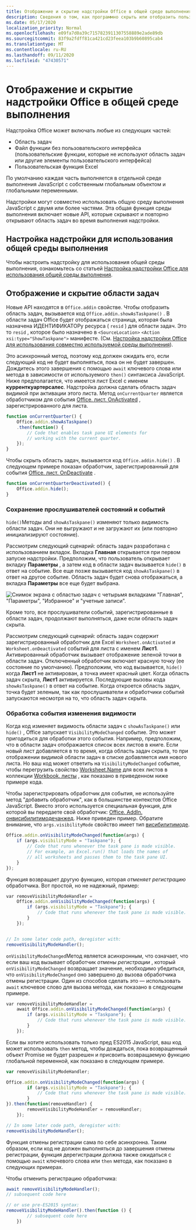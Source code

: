 ```yaml
---
title: Отображение и скрытие надстройки Office в общей среде выполнения
description: Сведения о том, как программно скрыть или отобразить пользовательский интерфейс надстройки, когда он работает постоянно
ms.date: 05/17/2020
localization_priority: Normal
ms.openlocfilehash: e09fa7d0a39c7157823911307558889e2ade89db
ms.sourcegitcommit: 83f9a2fdff81ca421cd23feea103b9b60895cab4
ms.translationtype: MT
ms.contentlocale: ru-RU
ms.lasthandoff: 09/11/2020
ms.locfileid: "47430571"
---
```

# <a name="show-or-hide-an-office-add-in-in-a-shared-runtime"></a>Отображение и скрытие надстройки Office в общей среде выполнения

Надстройка Office может включать любые из следующих частей:

- Область задач
- Файл функции без пользовательского интерфейса (пользовательские функции, которые не используют область задач или другие элементы пользовательского интерфейса)
- Пользовательская функция Excel

По умолчанию каждая часть выполняется в отдельной среде выполнения JavaScript с собственным глобальным объектом и глобальными переменными.

Надстройки могут совместно использовать общую среду выполнения JavaScript с двумя или более частями. Эта общая функция среды выполнения включает новые API, которые скрывают и повторно открывают область задач во время выполнения надстройки.

## <a name="configure-an-add-in-to-use-a-shared-runtime"></a>Настройка надстройки для использования общей среды выполнения

Чтобы настроить надстройку для использования общей среды выполнения, ознакомьтесь со статьей [Настройка надстройки Office для использования общей среды выполнения](configure-your-add-in-to-use-a-shared-runtime.md).

## <a name="show-and-hide-the-task-pane"></a>Отображение и скрытие области задач

Новые API находятся в `Office.addin` свойстве. Чтобы отобразить область задач, вызывается код `Office.addin.showAsTaskpane()` . В области задач Office будет отображаться страница, которая была назначена ИДЕНТИФИКАТОРу ресурса ( `resid` ) для области задач. Это то `resid` , которое было назначено в `<SourceLocation>` `<Action xsi:type="ShowTaskpane">` манифесте. (См. [Настройка надстройки Office для использования совместно используемой среды выполнения](configure-your-add-in-to-use-a-shared-runtime.md)).

Это асинхронный метод, поэтому код должен ожидать его, если следующий код не будет выполняться, пока он не будет завершен. Дождитесь этого завершения с помощью `await` ключевого слова или метода в зависимости от используемого `then()` синтаксиса JavaScript. Ниже предполагается, что имеется лист Excel с именем **курренткуартерсалес**. Надстройка должна сделать область задач видимой при активации этого листа. Метод `onCurrentQuarter` является обработчиком для события [Office. лист. OnActivated](/javascript/api/excel/excel.worksheet?view=excel-js-preview&preserve-view=true#onactivated) , зарегистрированного для листа.

```javascript
function onCurrentQuarter() {
    Office.addin.showAsTaskpane()
    .then(function() {
        // Code that enables task pane UI elements for
        // working with the current quarter.
    });
}
```

Чтобы скрыть область задач, вызывается код `Office.addin.hide()` . В следующем примере показан обработчик, зарегистрированный для события [Office. лист. OnDeactivate](/javascript/api/excel/excel.worksheet?view=excel-js-preview&preserve-view=true#ondeactivated) .

```javascript
function onCurrentQuarterDeactivated() {
    Office.addin.hide();
}
```

### <a name="preservation-of-state-and-event-listeners"></a>Сохранение прослушивателей состояний и событий

`hide()`Методы and `showAsTaskpane()` изменяют только *видимость* области задач. Они не выгружают и не загружают их (или повторно инициализируют состояние).

Рассмотрим следующий сценарий: область задач разработана с использованием вкладок. Вкладка **Главная** открывается при первом запуске надстройки. Предположим, что пользователь открывает вкладку **Параметры** , а затем код в области задач вызывается `hide()` в ответ на событие. Все еще позже вызывается код `showAsTaskpane()` в ответ на другое событие. Область задач будет снова отображаться, а вкладка **Параметры** все еще будет выбрана.

![Снимок экрана с областью задач с четырьмя вкладками "Главная", "Параметры", "Избранное" и "учетные записи".](../images/TaskpaneWithTabs.png)

Кроме того, все прослушиватели событий, зарегистрированные в области задач, продолжают выполняться, даже если область задач скрыта.

Рассмотрим следующий сценарий: область задач содержит зарегистрированный обработчик для Excel `Worksheet.onActivated` и `Worksheet.onDeactivated` событий для листа с именем **Лист1**. Активированный обработчик вызывает отображение зеленой точки в области задач. Отключенный обработчик включает красную точку (ее состояние по умолчанию). Предположим, что код вызывается, `hide()` когда **Лист1** не активирован, а точка имеет красный цвет. Когда область задач скрыта, **Лист1** активируется. Последующие вызовы кода `showAsTaskpane()` в ответ на событие. Когда откроется область задач, точка будет зеленым, так как прослушиватели и обработчики событий запускаются несмотря на то, что область задач скрыта.

### <a name="handle-visibility-changed-event"></a>Обработка события изменения видимости

Когда код изменяет видимость области задач с `showAsTaskpane()` или `hide()` , Office запускает `VisibilityModeChanged` событие. Это может пригодиться для обработки этого события. Например, предположим, что в области задач отображается список всех листов в книге. Если новый лист добавляется в то время, когда область задач скрыта, то при отображении видимой области задач в списке добавляется имя нового листа. Но ваш код может ответить на `VisibilityModeChanged` событие, чтобы перегрузить свойство [Worksheet.Name](/javascript/api/excel/excel.worksheet#name) для всех листов в коллекции [Workbook. листы](/javascript/api/excel/excel.workbook#worksheets) , как показано в приведенном ниже примере кода.

Чтобы зарегистрировать обработчик для события, не используйте метод "добавить обработчик", как в большинстве контекстов Office JavaScript. Вместо этого используется специальная функция, для которой вы передаете свой обработчик: [Office. AddIn. онвисибилитимодечанжед](/javascript/api/office/office.addin#onvisibilitymodechanged-listener-). Ниже приведен пример. Обратите внимание, что `args.visibilityMode` свойство имеет тип [висибилитимоде](/javascript/api/office/office.visibilitymode).

```javascript
Office.addin.onVisibilityModeChanged(function(args) {
    if (args.visibilityMode = "Taskpane"); {
        // Code that runs whenever the task pane is made visible.
        // For example, an Excel.run() that loads the names of
        // all worksheets and passes them to the task pane UI.
    }
});
```

Функция возвращает другую функцию, которая *отменяет регистрацию* обработчика. Вот простой, но не надежный, пример:

```javascript
var removeVisibilityModeHandler =
    Office.addin.onVisibilityModeChanged(function(args) {
        if (args.visibilityMode = "Taskpane"); {
            // Code that runs whenever the task pane is made visible.
        }
    });


// In some later code path, deregister with:
removeVisibilityModeHandler();
```

`onVisibilityModeChanged`Метод является асинхронным, что означает, что если ваш код вызывает обработчик *отмены регистрации* , который `onVisibilityModeChanged` возвращает значение, необходимо убедиться, что `onVisibilityModeChanged` оно завершено до вызова обработчика отмены регистрации. Один из способов сделать это — использовать `await` ключевое слово для вызова метода, как показано в следующем примере.

```javascript
var removeVisibilityModeHandler =
    await Office.addin.onVisibilityModeChanged(function(args) {
        if (args.visibilityMode = "Taskpane"); {
            // Code that runs whenever the task pane is made visible.
        }
    });
```

Если вы хотите использовать только пред ES2015 JavaScript, ваш код может использовать `then` метод, чтобы дождаться, пока возвращенный объект Promise не будет разрешен и присвоить возвращаемую функцию глобальной переменной, как показано в следующем примере.

```javascript
var removeVisibilityModeHandler;

Office.addin.onVisibilityModeChanged(function(args) {
        if (args.visibilityMode = "Taskpane"); {
            // Code that runs whenever the task pane is made visible.
        }
}).then(function(removeHandler) {
        removeVisibilityModeHandler = removeHandler;
    });

// In some later code path, deregister with:
removeVisibilityModeHandler();
```

Функция отмены регистрации сама по себе асинхронна. Таким образом, если код не должен выполняться до завершения отмены регистрации, функция дерегистрации должна также ожидаться с помощью `await` ключевого слова или `then` метода, как показано в следующих примерах.

Чтобы отменить регистрацию обработчика:

```javascript
await removeVisibilityModeHandler();
// subsequent code here

// or use pre-ES2015 syntax:
removeVisibilityModeHandler().then(function () {
        // subsequent code here
    })
```
